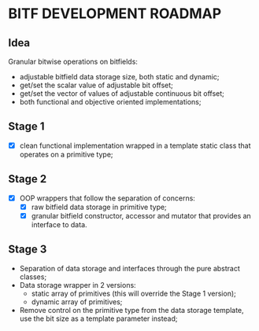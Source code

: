 # BITF DEVELOPMENT ROADMAP

## Idea
Granular bitwise operations on bitfields:
- adjustable bitfield data storage size, both static and dynamic;
- get/set the scalar value of adjustable bit offset;
- get/set the vector of values of adjustable continuous bit offset;
- both functional and objective oriented implementations;

## Stage 1
- [x] clean functional implementation wrapped in a template static class that operates on a primitive type;

## Stage 2
- [x] OOP wrappers that follow the separation of concerns:
    - [x] raw bitfield data storage in primitive type;
    - [x] granular bitfield constructor, accessor and mutator that provides an interface to data. 

## Stage 3
- Separation of data storage and interfaces through the pure abstract classes;
- Data storage wrapper in 2 versions:
    - static array of primitives (this will override the Stage 1 version);
    - dynamic array of primitives;
- Remove control on the primitive type from the data storage template, use the bit size as a template parameter instead;
